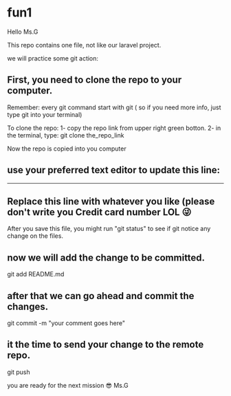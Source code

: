 # fun1
Hello Ms.G


This repo contains one file, not like our laravel project.

we will practice some git action:

## First, you need to clone the repo to your computer.
Remember:
every git command start with git ( so if you need more info, just type git into your terminal)

To clone the repo:
1- copy the repo link from upper right green botton.
2- in the terminal, type:
 git clone the_repo_link

Now the repo is copied into you computer

## use your preferred text editor to update this line:
---
Replace this line with whatever you like (please don't write you Credit card number LOL 😜
---


After you save this file, you might run "git status" to see if git notice any change on the files.

## now we will add the change to be committed.

git add README.md

## after that we can go ahead and commit the changes.
git commit -m "your comment goes here"

## it the time to send your change to the remote repo.

git push

you are ready for the next mission 😎 Ms.G
